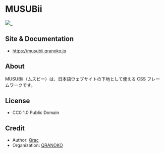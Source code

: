 # MUSUBii

<p>
  <a aria-label="Made by QRANOKO" href="https://qranoko.jp">
    <img src="https://img.shields.io/badge/MADE%20BY%20QRANOKO-212121.svg?style=for-the-badge&labelColor=212121">
  </a>
  <a aria-label="NPM version" href="https://www.npmjs.com/package/musubii">
    <img alt="" src="https://img.shields.io/npm/v/musubii.svg?style=for-the-badge&labelColor=212121">
  </a>
  <a aria-label="License" href="https://github.com/qrac/musubii/blob/master/LICENSE">
    <img alt="" src="https://img.shields.io/npm/l/musubii.svg?style=for-the-badge&labelColor=212121">
  </a>
</p>

## Site & Documentation

- https://musubii.qranoko.jp

## About

MUSUBii（ムスビー）は、日本語ウェブサイトの下地として使える CSS フレームワークです。

## License

- CC0 1.0 Public Domain

## Credit

- Author: [Qrac](https://qrac.jp)
- Organization: [QRANOKO](https://qranoko.jp)
